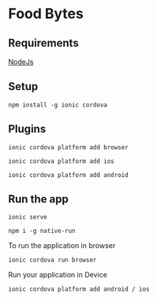 # Food Bytes

## Requirements
[NodeJs](https://nodejs.org/en/)

## Setup
```npm install -g ionic cordova```

## Plugins
```ionic cordova platform add browser```

```ionic cordova platform add ios```

```ionic cordova platform add android```

## Run the app
```ionic serve```

```npm i -g native-run```

To run the application in browser

```ionic cordova run browser```

Run your application in Device

```ionic cordova platform add android / ios```
